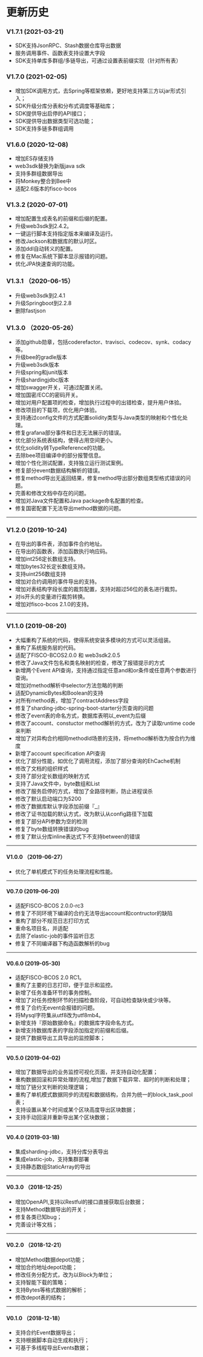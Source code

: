 # 更新历史

### V1.7.1 (2021-03-21)
- SDK支持JsonRPC、Stash数据仓库导出数据
- 服务调用事件、函数表支持设置大字段
- SDK支持单库多群组/多链导出，可通过设置表前缀实现（针对所有表）


### V1.7.0 (2021-02-05)
- 增加SDK调用方式，去Spring等框架依赖，更好地支持第三方以jar形式引入；
- SDK升级分库分表和分布式调度等基础库；
- SDK提供导出启停的API接口；
- SDK提供导出数据类型可选功能；
- SDK支持多链多群组调用


### V1.6.0 (2020-12-08)
- 增加ES存储支持
- web3sdk替换为新版java sdk
- 支持多群组数据导出
- 将Monkey整合到Bee中
- 适配2.6版本的fisco-bcos

### V1.3.2 (2020-07-01)
- 增加配置生成表名的前缀和后缀的配置。
- 升级web3sdk到2.4.2。
- 一键运行脚本支持指定版本来编译及运行。
- 修改Jackson和数据库的默认时区。
- 添加ddl自动转义的配置。
- 修复在Mac系统下脚本显示报错的问题。
- 优化JPA快速查询的功能。

### V1.3.1 （2020-06-15）
- 升级web3sdk到2.4.1
- 升级Springboot到2.2.8
- 删除fastjson

### V1.3.0 （2020-05-26）
- 添加github勋章，包括coderefactor、travisci、codecov、synk、codacy等。
- 升级bee的gradle版本
- 升级web3sdk版本
- 升级spring和junit版本
- 升级shardingjdbc版本
- 增加swagger开关，可通过配置关闭。
- 增加国密/ECC的密码开关。
- 增加对用户配置项的检查，增加执行过程中的出错检查，提升用户体验。
- 修改项目的下载项，优化用户体验。
- 支持通过config文件的方式配置solidity类型与Java类型的映射和个性化处理。
- 修复grafana部分事件和日志无法展示的错误。
- 优化部分系统表结构，使得占用空间更小。
- 优化solidity转TypeReference的功能。
- 去除bee项目编译中的部分报警信息。
- 增加个性化测试配置，支持独立运行测试案例。
- 修复部分event数据结构解析的错误。
- 修复method导出无返回结果，修复method导出部分数组类型格式错误的问题。
- 完善和修改文档中存在的问题。
- 增加对Java文件配置和Java package命名配置的检查。
- 修复国密配置下无法导出method数据的问题。

---

### V1.2.0 (2019-10-24)
- 在导出的事件表，添加事件合约地址。
- 在导出的函数表，添加函数执行响应码。
- 增加int256定长数组支持。
- 增加bytes32长定长数组支持。
- 支持uint256数组支持
- 增加对合约调用的事件导出的支持。
- 增加对表结构字段长度的裁剪配置，支持对超过56位的表名进行裁剪。
- 对is开头的变量进行裁剪转换。
- 增加对fisco-bcos 2.1.0的支持。

---

### V1.1.0 (2019-08-20)
- 大幅重构了系统的代码，使得系统安装多模块的方式可以灵活组装。
- 重构了系统服务层的代码。
- 适配了FISCO-BCOS2.0.0 和 web3sdk2.0.5
- 修改了Java文件包名和类名映射的检查，修改了报错提示的方式
- 新增两个Event API查询，支持通过指定任意and和or条件或任意两个参数进行查询。
- 增加对method解析中selector方法忽略的判断
- 适配DynamicBytes和Boolean的支持
- 对所有method表，增加了contractAddress字段
- 修复了sharding-jdbc-spring-boot-starter分页查询的问题
- 修改了event表的命名方式，数据库表明以_event为后缀
- 修改了account、constuctor method解析的方式，改为了读取runtime code来判断
- 增加了对异构合约相同methodId场景的支持，将method解析改为按合约为维度
- 新增了account specification API查询
- 优化了部分性能，如优化了调用流程，添加了部分查询的EhCache机制
- 修改了文档的组织样式
- 支持了部分定长数组的映射方式
- 支持了Java文件中，byte数组和List
- 修改了服务启停的方式，增加了全路径判断，防止进程误杀
- 修改了默认启动端口为5200
- 修改了数据库默认字段添加前缀『_』
- 修改了证书加载的默认方式，改为默认从config路径下加载
- 修复了部分API参数为空的检测
- 修复了byte数组转换错误的bug
- 修复了默认分库inline表达式下不支持between的错误

---

#### V1.0.0 （2019-06-27）
- 优化了单机模式下的任务处理流程和性能。

---

#### V0.7.0 (2019-06-20)
- 适配FISCO-BCOS 2.0.0-rc3
- 修复了不同环境下编译的合约无法导出account和contructor的缺陷
- 重构了部分不规范日志打印方式
- 重命名项目名，并适配
- 去除了elastic-job的事件监听日志
- 修复了不同编译器下构造函数解析的bug

---

#### V0.6.0 (2019-05-30)
- 适配FISCO-BCOS 2.0 RC1。
- 重构了主要的日志打印，便于显示和监控。
- 新增了任务准备环节的事务控制。
- 增加了对任务控制环节的扫描检查阶段，可自动检查缺块或少块等。
- 修复了合约无event会报错的问题。
- 将Mysql字符集从utf8改为utf8mb4。
- 新增支持『原始数据命名』的数据库字段命名方式。
- 新增支持数据库表的字段添加指定的前缀和后缀。
- 提供了数据导出工具导出的监控脚本；

---

#### V0.5.0 (2019-04-02)

- 增加了数据导出的业务监控可视化页面，并支持自动化配置；
- 重构数据回滚和异常处理的流程,增加了数据下载异常、超时的判断和处理；
- 增加了链分叉判断的处理逻辑；
- 重构了单机模式数据同步的流程和数据结构，合并为统一的block_task_pool表；
- 支持设置从某个时间或某个区块高度导出区块数据；
- 支持手动回滚并重新导出某个区块数据；

---

#### V0.4.0 (2019-03-18)

- 集成sharding-jdbc，支持分库分表导出
- 集成elastic-job，支持集群部署
- 支持静态数组StaticArray的导出

---

#### V0.3.0 （2018-12-25）

- 增加OpenAPI,支持以Restful的接口直接获取后台数据；
- 支持Method数据导出的开关；
- 修复各类已知bug；
- 完善设计等文档；

---

#### V0.2.0 （2018-12-21）

- 增加Method数据depot功能；
- 增加合约地址depot功能；
- 修改任务分配方式，改为以Block为单位；
- 支持智能下载的策略；
- 支持Bytes等格式数据的解析；
- 修改depot表的结构；

---

#### V0.1.0 （2018-12-18）
- 支持合约Event数据导出；
- 支持根据脚本自动生成和执行；
- 可基于多线程导出Events数据；
